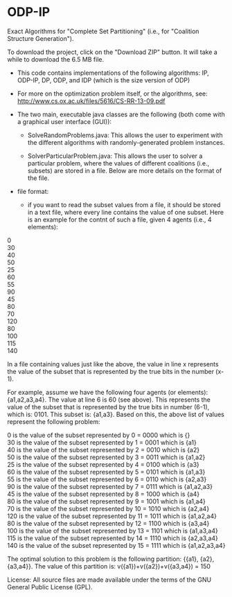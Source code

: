 ODP-IP
======

Exact Algorithms for "Complete Set Partitioning" (i.e., for "Coalition Structure Generation").

To download the project, click on the "Download ZIP" button. It will take a while to download the 6.5 MB file.

  * This code contains implementations of the following algorithms: IP, ODP-IP, DP, ODP, and IDP (which is the size version of ODP)

  * For more on the optimization problem itself, or the algorithms, see: http://www.cs.ox.ac.uk/files/5616/CS-RR-13-09.pdf

  * The two main, executable java classes are the following (both come with a graphical user interface (GUI)):

      - SolveRandomProblems.java: This allows the user to experiment with the different algorithms with randomly-generated problem instances.

      - SolverParticularProblem.java: This allows the user to solver a particular problem, where the values of different coalitions (i.e., subsets) are stored in a file. Below are more details on the format of the file.

  * file format:
      - if you want to read the subset values from a file, it should be stored in a text file, where every line contains the value of one subset. Here is an example for the contnt of such a file, given 4 agents (i.e., 4 elements):

0  
30  
40  
50  
25  
60  
55  
90  
45  
80  
70  
120  
80  
100  
115  
140  

In a file containing values just like the above, the value in line x represents the value of the subset that is represented by the true bits in the number (x-1).

For example, assume we have the following four agents (or elements): {a1,a2,a3,a4}. The value at line 6 is 60 (see above). This represents the value of the subset that is represented by the true bits in number (6-1), which is: 0101. This subset is: {a1,a3}. Based on this, the above list of values represent the following problem:

0	is the value of the subset represented by	0 = 0000	which is {}  
30	is the value of the subset represented by	1 = 0001	which is {a1}  
40	is the value of the subset represented by	2 = 0010	which is {a2}  
50	is the value of the subset represented by	3 = 0011	which is {a1,a2}  
25	is the value of the subset represented by	4 = 0100	which is {a3}  
60	is the value of the subset represented by	5 = 0101	which is {a1,a3}  
55	is the value of the subset represented by	6 = 0110	which is {a2,a3}  
90	is the value of the subset represented by	7 = 0111	which is {a1,a2,a3}  
45	is the value of the subset represented by	8 = 1000	which is {a4}  
80	is the value of the subset represented by	9 = 1001	which is {a1,a4}  
70	is the value of the subset represented by	10 = 1010	which is {a2,a4}  
120	is the value of the subset represented by	11 = 1011	which is {a1,a2,a4}  
80	is the value of the subset represented by	12 = 1100	which is {a3,a4}  
100	is the value of the subset represented by	13 = 1101	which is {a1,a3,a4}  
115	is the value of the subset represented by	14 = 1110	which is {a2,a3,a4}  
140	is the value of the subset represented by	15 = 1111	which is {a1,a2,a3,a4}  

The optimal solution to this problem is the following partition: {{a1}, {a2}, {a3,a4}}. The value of this partition is: v({a1})+v({a2})+v({a3,a4}) = 150

License: All source files are made available under the terms of the GNU General Public License (GPL).
